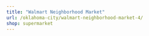 ```yaml
---
title: "Walmart Neighborhood Market"
url: /oklahoma-city/walmart-neighborhood-market-4/
shop: supermarket
---
```

